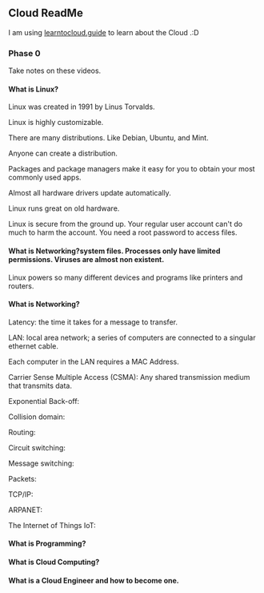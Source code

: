 ## Cloud ReadMe

I am using [learntocloud.guide](https://learntocloud.guide/) to learn about the Cloud .:D

### Phase 0
Take notes on these videos.
#### What is Linux?
Linux was created in 1991 by Linus Torvalds. 

Linux is highly customizable.

There are many distributions.
Like Debian, Ubuntu, and Mint. 

Anyone can create a distribution.

Packages and package managers make it easy for you to obtain your most commonly used apps.

Almost all hardware drivers update automatically.

Linux runs great on old hardware.

Linux is secure from the ground up. Your regular user account can't do much to harm the account. You need a root password to access files.

#### What is Networking?system files. Processes only have limited permissions. Viruses are almost non existent.

Linux powers so many different devices and programs like printers and routers.

#### What is Networking?

Latency: the time it takes for a message to transfer.

LAN: local area network; a series of computers are connected to a singular ethernet cable.

Each computer in the LAN requires a MAC Address.

Carrier Sense Multiple Access (CSMA): Any shared transmission medium that transmits data.

Exponential Back-off: 

Collision domain: 

Routing:

Circuit switching:

Message switching:

Packets:

TCP/IP:

ARPANET:

The Internet of Things IoT:
#### What is Programming?
#### What is Cloud Computing?
#### What is a Cloud Engineer and how to become one.

